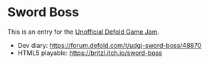 # Sword Boss

This is an entry for the [Unofficial Defold Game Jam](https://itch.io/jam/unofficial-defold-game-jam-1).

* Dev diary: https://forum.defold.com/t/udgj-sword-boss/48870
* HTML5 playable: https://britzl.itch.io/sword-boss
